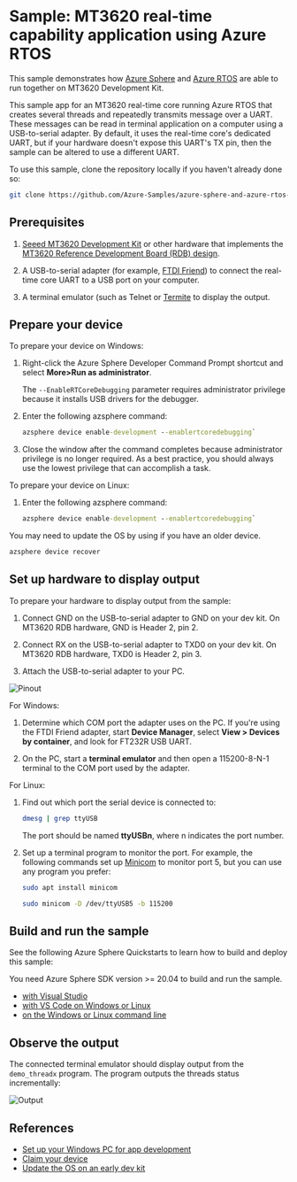 # Sample: MT3620 real-time capability application using Azure RTOS

This sample demonstrates how [Azure Sphere](https://azure.com/sphere?WT.mc_id=iot-0000-dglover) and [Azure RTOS](https://azure.com/rtos?WT.mc_id=iot-0000-dglover) are able to run together on MT3620 Development Kit.

This sample app for an MT3620 real-time core running Azure RTOS that creates several threads and repeatedly transmits message over a UART. These messages can be read in terminal application on a computer using a USB-to-serial adapter. By default, it uses the real-time core's dedicated UART, but if your hardware doesn't expose this UART's TX pin, then the sample can be altered to use a different UART.

To use this sample, clone the repository locally if you haven't already done so:

```bash
git clone https://github.com/Azure-Samples/azure-sphere-and-azure-rtos-sample.git
```

## Prerequisites

1. [Seeed MT3620 Development Kit](https://aka.ms/azurespheredevkits) or other hardware that implements the [MT3620 Reference Development Board (RDB) design](https://docs.microsoft.com/azure-sphere/hardware/mt3620-reference-board-design?WT.mc_id=iot-0000-dglover).

1. A USB-to-serial adapter (for example, [FTDI Friend](https://www.digikey.com/catalog/en/partgroup/ftdi-friend/60311)) to connect the real-time core UART to a USB port on your computer.

1. A terminal emulator (such as Telnet or [Termite](https://www.compuphase.com/software_termite.htm) to display the output.

## Prepare your device

To prepare your device on Windows:

1. Right-click the Azure Sphere Developer Command Prompt shortcut and select **More>Run as administrator**.

   The `--EnableRTCoreDebugging` parameter requires administrator privilege because it installs USB drivers for the debugger.

1. Enter the following azsphere command:

    ```cmd
    azsphere device enable-development --enablertcoredebugging`
    ```

1. Close the window after the command completes because administrator privilege is no longer required. As a best practice, you should always use the lowest privilege that can accomplish a task.

To prepare your device on Linux:

1. Enter the following azsphere command:

    ```cmd
    azsphere device enable-development --enablertcoredebugging`
    ```

You may need to update the OS by using if you have an older device.

```cmd
azsphere device recover
```

## Set up hardware to display output

To prepare your hardware to display output from the sample:

1. Connect GND on the USB-to-serial adapter to GND on your dev kit. On MT3620 RDB hardware, GND is Header 2, pin 2.

1. Connect RX on the USB-to-serial adapter to TXD0 on your dev kit. On MT3620 RDB hardware, TXD0 is Header 2, pin 3.

1. Attach the USB-to-serial adapter to your PC.

![Pinout](./docs/image/mt3620-rdb-headers.png)

For Windows:

1. Determine which COM port the adapter uses on the PC. If you're using the FTDI Friend adapter, start **Device Manager**, select **View > Devices by container**, and look for FT232R USB UART.

1. On the PC, start a **terminal emulator** and then open a 115200-8-N-1 terminal to the COM port used by the adapter.

For Linux:

1. Find out which port the serial device is connected to:
    
    ```bash
    dmesg | grep ttyUSB
    ```

    The port should be named **ttyUSBn**, where n indicates the port number.

1. Set up a terminal program to monitor the port. For example, the following commands set up [Minicom](https://help.ubuntu.com/community/Minicom) to monitor port 5, but you can use any program you prefer:

    ```bash
    sudo apt install minicom
    
    sudo minicom -D /dev/ttyUSB5 -b 115200
    ```

## Build and run the sample

See the following Azure Sphere Quickstarts to learn how to build and deploy this sample:

You need Azure Sphere SDK version >= 20.04 to build and run the sample.
  
-  [with Visual Studio](https://docs.microsoft.com/azure-sphere/install/qs-real-time-application?WT.mc_id=iot-0000-dglover)
-  [with VS Code on Windows or Linux](https://docs.microsoft.com/azure-sphere/install/qs-real-time-app-vscode?WT.mc_id=iot-0000-dglover)
-  [on the Windows or Linux command line](https://docs.microsoft.com/azure-sphere/install/qs-real-time-app-cli?WT.mc_id=iot-0000-dglover)

## Observe the output

The connected terminal emulator should display output from the `demo_threadx` program. The program outputs the threads status incrementally:

![Output](./docs/image/threadx-counter.png)

## References

- [Set up your Windows PC for app development](https://docs.microsoft.com/azure-sphere/install/development-environment-windows?WT.mc_id=iot-0000-dglover)
- [Claim your device](https://docs.microsoft.com/azure-sphere/install/claim-device?WT.mc_id=iot-0000-dglover)
- [Update the OS on an early dev kit](https://docs.microsoft.com/azure-sphere/resources/update-old-seeed-os?WT.mc_id=iot-0000-dglover)
